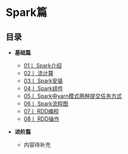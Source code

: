 # Spark篇

## 目录
   
-  **基础篇**
    - [01丨 Spark介绍 ](./Spark介绍.md)
    - [02丨 流计算 ](./流计算.md)
    - [03丨 Spark安装 ](./spark安装.md)
    - [04丨 Spark组件 ](./Spark组件.md)
    - [05丨 Spark中yarn模式两种提交任务方式 ](./Spark中yarn模式两种提交任务方式.md)
    - [06丨 Spark流程图 ](./Spark运行基本流程图.md)
    - [07丨 RDD编程 ](./RDD编程.md)
    - [08丨 RDD操作 ](./RDD操作.md)
   
    



-  **进阶篇**
   - 内容待补充
